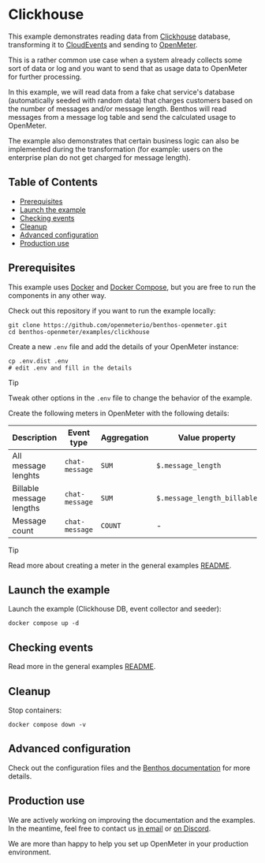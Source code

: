 # Clickhouse

This example demonstrates reading data from [Clickhouse](https://clickhouse.com/) database, transforming it to [CloudEvents](https://cloudevents.io/) and sending to [OpenMeter](https://openmeter.io/).

This is a rather common use case when a system already collects some sort of data or log and you want to send that as usage data to OpenMeter for further processing.

In this example, we will read data from a fake chat service's database (automatically seeded with random data) that charges customers based on the number of messages and/or message length.
Benthos will read messages from a message log table and send the calculated usage to OpenMeter.

The example also demonstrates that certain business logic can also be implemented during the transformation (for example: users on the enterprise plan do not get charged for message length).

## Table of Contents <!-- omit from toc -->

- [Prerequisites](#prerequisites)
- [Launch the example](#launch-the-example)
- [Checking events](#checking-events)
- [Cleanup](#cleanup)
- [Advanced configuration](#advanced-configuration)
- [Production use](#production-use)

## Prerequisites

This example uses [Docker](https://docker.com) and [Docker Compose](https://docs.docker.com/compose/), but you are free to run the components in any other way.

Check out this repository if you want to run the example locally:

```shell
git clone https://github.com/openmeterio/benthos-openmeter.git
cd benthos-openmeter/examples/clickhouse
```

Create a new `.env` file and add the details of your OpenMeter instance:

```shell
cp .env.dist .env
# edit .env and fill in the details
```

> [!TIP]
> Tweak other options in the `.env` file to change the behavior of the example.

Create the following meters in OpenMeter with the following details:

| Description              | Event type     | Aggregation | Value property              | Group by (optional) |
| ------------------------ | -------------- | ----------- | --------------------------- | ------------------- |
| All message lenghts      | `chat-message` | `SUM`       | `$.message_length`          | - `plan`: `$.plan`  |
| Billable message lengths | `chat-message` | `SUM`       | `$.message_length_billable` | - `plan`: `$.plan`  |
| Message count            | `chat-message` | `COUNT`     | -                           | - `plan`: `$.plan`  |

> [!TIP]
> Read more about creating a meter in the general examples [README](../README.md#Create-a-meter).

## Launch the example

Launch the example (Clickhouse DB, event collector and seeder):

```shell
docker compose up -d
```

## Checking events

Read more in the general examples [README](../README.md#Checking-events-in-OpenMeter).

## Cleanup

Stop containers:

```shell
docker compose down -v
```

## Advanced configuration

Check out the configuration files and the [Benthos documentation](https://www.benthos.dev/docs/about) for more details.

## Production use

We are actively working on improving the documentation and the examples.
In the meantime, feel free to contact us [in email](https://us10.list-manage.com/contact-form?u=c7d6a96403a0e5e19032ee885&form_id=fe04a7fc4851f8547cfee56763850e95) or [on Discord](https://discord.gg/nYH3ZQ3Xzq).

We are more than happy to help you set up OpenMeter in your production environment.
